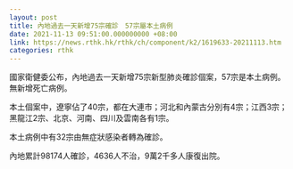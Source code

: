 ```yaml
---
layout: post
title: 內地過去一天新增75宗確診　57宗屬本土病例
date: 2021-11-13 09:51:00.000000000 +08:00
link: https://news.rthk.hk/rthk/ch/component/k2/1619633-20211113.htm
categories: rthk
---
```


國家衛健委公布，內地過去一天新增75宗新型肺炎確診個案，57宗是本土病例。無新增死亡病例。

本土個案中，遼寧佔了40宗，都在大連市；河北和內蒙古分別有4宗；江西3宗；黑龍江2宗、北京、河南、四川及雲南各有1宗。

本土病例中有32宗由無症狀感染者轉為確診。

內地累計98174人確診，4636人不治，9萬2千多人康復出院。
